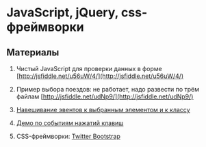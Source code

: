 JavaScript, jQuery, css-фреймворки
==================================

Материалы
---------

1. Чистый JavaScript для проверки данных в форме 
[http://jsfiddle.net/u56uW/4/](http://jsfiddle.net/u56uW/4/)

2. Пример выбора поездов: не работает, надо развести по трём файлам
[http://jsfiddle.net/udNp9/](http://jsfiddle.net/udNp9/)

3. [Навешивание эвентов к выбранным элементом и к классу](http://jsfiddle.net/8YbM9/1/)

4. [Демо по событиям нажатий клавиш](http://javascript.info/tutorial/keyboard-events)

5. CSS-фреймворки: [Twitter Bootstrap]()  

